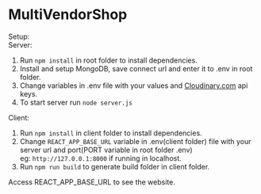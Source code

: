 # MultiVendorShop
Setup: \
Server: 
  1. Run ```npm install``` in root folder to install dependencies.
  2. Install and setup MongoDB, save connect url and enter it to .env in root folder.
  3. Change variables in .env file with your values and [Cloudinary.com](Cloudinary) api keys.
  4. To start server run ```node server.js``` 

Client:
  1. Run ```npm install``` in client folder to install dependencies.
  2. Change ```REACT_APP_BASE_URL``` variable in .env(client folder) file with your server url and port(PORT variable in root folder .env) \
  eg: ```http://127.0.0.1:8000``` if running in localhost.
  3. Run ```npm run build``` to generate build folder in client folder.

Access REACT_APP_BASE_URL to see the website.
